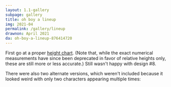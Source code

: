 ```yaml
---
layout: 1.1-gallery
subpage: gallery
title: oh boy a lineup
img: 2021-04
permalink: /gallery/lineup
drawnon: April 2021
da: oh-boy-a-lineup-876414720
---
```

First go at a proper <a href="https://www.deviantart.com/swiftgold/art/blank-height-chart-121670324" target="_blank">height chart</a>. (Note that, while the exact numerical measurements have since been deprecated in favor of relative heights only, these are still more or less accurate.) Still wasn't happy with design #8.

There were also two alternate versions, which weren't included because it looked weird with only two characters appearing multiple times:

<img src="{%include url.html%}/assets/img/gallery/2021-04-alts.png" alt=""/>
